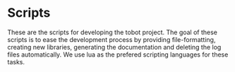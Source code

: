 # Scripts

These are the scripts for developing the tobot project.
The goal of these scripts is to ease the development process by providing file-formatting, creating new libraries, generating the documentation and deleting the log files automatically.
We use lua as the prefered scripting languages for these tasks.
